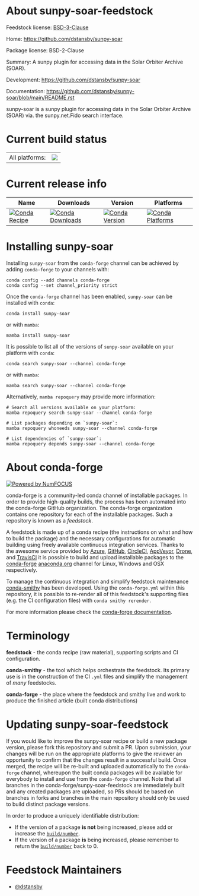 About sunpy-soar-feedstock
==========================

Feedstock license: [BSD-3-Clause](https://github.com/conda-forge/sunpy-soar-feedstock/blob/main/LICENSE.txt)

Home: https://github.com/dstansby/sunpy-soar

Package license: BSD-2-Clause

Summary: A sunpy plugin for accessing data in the Solar Orbiter Archive (SOAR). 

Development: https://github.com/dstansby/sunpy-soar

Documentation: https://github.com/dstansby/sunpy-soar/blob/main/README.rst

sunpy-soar is a sunpy plugin for accessing data in the Solar Orbiter Archive (SOAR) via.
the sunpy.net.Fido search interface.


Current build status
====================


<table><tr><td>All platforms:</td>
    <td>
      <a href="https://dev.azure.com/conda-forge/feedstock-builds/_build/latest?definitionId=12813&branchName=main">
        <img src="https://dev.azure.com/conda-forge/feedstock-builds/_apis/build/status/sunpy-soar-feedstock?branchName=main">
      </a>
    </td>
  </tr>
</table>

Current release info
====================

| Name | Downloads | Version | Platforms |
| --- | --- | --- | --- |
| [![Conda Recipe](https://img.shields.io/badge/recipe-sunpy--soar-green.svg)](https://anaconda.org/conda-forge/sunpy-soar) | [![Conda Downloads](https://img.shields.io/conda/dn/conda-forge/sunpy-soar.svg)](https://anaconda.org/conda-forge/sunpy-soar) | [![Conda Version](https://img.shields.io/conda/vn/conda-forge/sunpy-soar.svg)](https://anaconda.org/conda-forge/sunpy-soar) | [![Conda Platforms](https://img.shields.io/conda/pn/conda-forge/sunpy-soar.svg)](https://anaconda.org/conda-forge/sunpy-soar) |

Installing sunpy-soar
=====================

Installing `sunpy-soar` from the `conda-forge` channel can be achieved by adding `conda-forge` to your channels with:

```
conda config --add channels conda-forge
conda config --set channel_priority strict
```

Once the `conda-forge` channel has been enabled, `sunpy-soar` can be installed with `conda`:

```
conda install sunpy-soar
```

or with `mamba`:

```
mamba install sunpy-soar
```

It is possible to list all of the versions of `sunpy-soar` available on your platform with `conda`:

```
conda search sunpy-soar --channel conda-forge
```

or with `mamba`:

```
mamba search sunpy-soar --channel conda-forge
```

Alternatively, `mamba repoquery` may provide more information:

```
# Search all versions available on your platform:
mamba repoquery search sunpy-soar --channel conda-forge

# List packages depending on `sunpy-soar`:
mamba repoquery whoneeds sunpy-soar --channel conda-forge

# List dependencies of `sunpy-soar`:
mamba repoquery depends sunpy-soar --channel conda-forge
```


About conda-forge
=================

[![Powered by
NumFOCUS](https://img.shields.io/badge/powered%20by-NumFOCUS-orange.svg?style=flat&colorA=E1523D&colorB=007D8A)](https://numfocus.org)

conda-forge is a community-led conda channel of installable packages.
In order to provide high-quality builds, the process has been automated into the
conda-forge GitHub organization. The conda-forge organization contains one repository
for each of the installable packages. Such a repository is known as a *feedstock*.

A feedstock is made up of a conda recipe (the instructions on what and how to build
the package) and the necessary configurations for automatic building using freely
available continuous integration services. Thanks to the awesome service provided by
[Azure](https://azure.microsoft.com/en-us/services/devops/), [GitHub](https://github.com/),
[CircleCI](https://circleci.com/), [AppVeyor](https://www.appveyor.com/),
[Drone](https://cloud.drone.io/welcome), and [TravisCI](https://travis-ci.com/)
it is possible to build and upload installable packages to the
[conda-forge](https://anaconda.org/conda-forge) [anaconda.org](https://anaconda.org/)
channel for Linux, Windows and OSX respectively.

To manage the continuous integration and simplify feedstock maintenance
[conda-smithy](https://github.com/conda-forge/conda-smithy) has been developed.
Using the ``conda-forge.yml`` within this repository, it is possible to re-render all of
this feedstock's supporting files (e.g. the CI configuration files) with ``conda smithy rerender``.

For more information please check the [conda-forge documentation](https://conda-forge.org/docs/).

Terminology
===========

**feedstock** - the conda recipe (raw material), supporting scripts and CI configuration.

**conda-smithy** - the tool which helps orchestrate the feedstock.
                   Its primary use is in the construction of the CI ``.yml`` files
                   and simplify the management of *many* feedstocks.

**conda-forge** - the place where the feedstock and smithy live and work to
                  produce the finished article (built conda distributions)


Updating sunpy-soar-feedstock
=============================

If you would like to improve the sunpy-soar recipe or build a new
package version, please fork this repository and submit a PR. Upon submission,
your changes will be run on the appropriate platforms to give the reviewer an
opportunity to confirm that the changes result in a successful build. Once
merged, the recipe will be re-built and uploaded automatically to the
`conda-forge` channel, whereupon the built conda packages will be available for
everybody to install and use from the `conda-forge` channel.
Note that all branches in the conda-forge/sunpy-soar-feedstock are
immediately built and any created packages are uploaded, so PRs should be based
on branches in forks and branches in the main repository should only be used to
build distinct package versions.

In order to produce a uniquely identifiable distribution:
 * If the version of a package **is not** being increased, please add or increase
   the [``build/number``](https://docs.conda.io/projects/conda-build/en/latest/resources/define-metadata.html#build-number-and-string).
 * If the version of a package **is** being increased, please remember to return
   the [``build/number``](https://docs.conda.io/projects/conda-build/en/latest/resources/define-metadata.html#build-number-and-string)
   back to 0.

Feedstock Maintainers
=====================

* [@dstansby](https://github.com/dstansby/)

